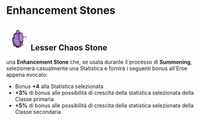 # Enhancement Stones

## ![](<../../../.gitbook/assets/image (2).png>) Lesser Chaos Stone

una **Enhancement Stone** che, se usata durante il processo di **Summoning**, selezionerà casualmente una Statistica e fornirà i seguenti bonus all'Eroe appena evocato:&#x20;

* Bonus **+4** alla Statistica selezionata
* **+3%** di bonus alle possibilità di crescita della statistica selezionata della Classe primaria
* **+5%** di bonus alle possibilità di crescita della statistica selezionata della Classe secondaria

